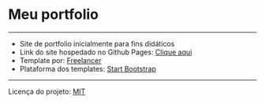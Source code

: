 # Meu portfolio 

<hr />

- Site de portfolio inicialmente para fins didáticos 
- Link do site hospedado no Github Pages: [Clique aqui](https://gustavo-victor.github.io/meu-portfolio/)
- Template por: [Freelancer](https://startbootstrap.com/theme/freelancer#google_vignette)
- Plataforma dos templates: [Start Bootstrap](https://startbootstrap.com/)

<hr/>

Licença do projeto: [MIT](./LICENSE) 


